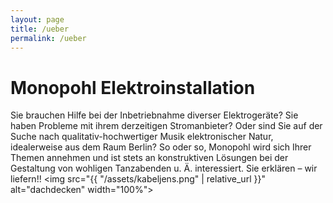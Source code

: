 ```yaml
---
layout: page
title: /ueber
permalink: /ueber
---
```


# Monopohl Elektroinstallation
Sie brauchen Hilfe bei der Inbetriebnahme diverser Elektrogeräte? Sie haben Probleme mit ihrem derzeitigen Stromanbieter? Oder sind Sie auf der Suche nach qualitativ-hochwertiger Musik elektronischer Natur, idealerweise aus dem Raum Berlin?
So oder so, Monopohl wird sich Ihrer Themen annehmen und ist stets an konstruktiven Lösungen bei der Gestaltung von wohligen Tanzabenden u. Ä. interessiert. Sie erklären – wir liefern!!
<img src="{{ "/assets/kabeljens.png" | relative_url }}" alt="dachdecken" width="100%">
